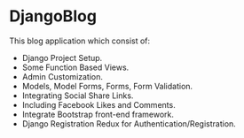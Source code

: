 # DjangoBlog

This blog application which consist of:

- Django Project Setup.
- Some Function Based Views.
- Admin Customization.
- Models, Model Forms, Forms, Form Validation.
- Integrating Social Share Links.
- Including Facebook Likes and Comments.
- Integrate Bootstrap front-end framework.
- Django Registration Redux for Authentication/Registration.
